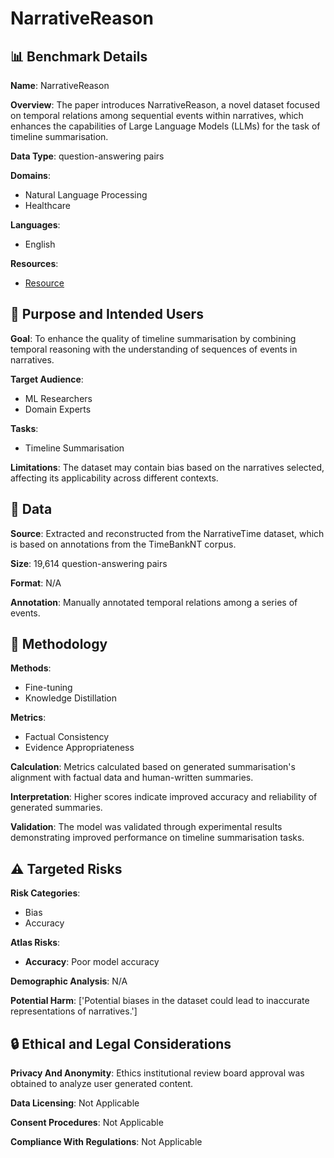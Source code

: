 # NarrativeReason

## 📊 Benchmark Details

**Name**: NarrativeReason

**Overview**: The paper introduces NarrativeReason, a novel dataset focused on temporal relations among sequential events within narratives, which enhances the capabilities of Large Language Models (LLMs) for the task of timeline summarisation.

**Data Type**: question-answering pairs

**Domains**:
- Natural Language Processing
- Healthcare

**Languages**:
- English

**Resources**:
- [Resource](N/A)

## 🎯 Purpose and Intended Users

**Goal**: To enhance the quality of timeline summarisation by combining temporal reasoning with the understanding of sequences of events in narratives.

**Target Audience**:
- ML Researchers
- Domain Experts

**Tasks**:
- Timeline Summarisation

**Limitations**: The dataset may contain bias based on the narratives selected, affecting its applicability across different contexts.

## 💾 Data

**Source**: Extracted and reconstructed from the NarrativeTime dataset, which is based on annotations from the TimeBankNT corpus.

**Size**: 19,614 question-answering pairs

**Format**: N/A

**Annotation**: Manually annotated temporal relations among a series of events.

## 🔬 Methodology

**Methods**:
- Fine-tuning
- Knowledge Distillation

**Metrics**:
- Factual Consistency
- Evidence Appropriateness

**Calculation**: Metrics calculated based on generated summarisation's alignment with factual data and human-written summaries.

**Interpretation**: Higher scores indicate improved accuracy and reliability of generated summaries.

**Validation**: The model was validated through experimental results demonstrating improved performance on timeline summarisation tasks.

## ⚠️ Targeted Risks

**Risk Categories**:
- Bias
- Accuracy

**Atlas Risks**:
- **Accuracy**: Poor model accuracy

**Demographic Analysis**: N/A

**Potential Harm**: ['Potential biases in the dataset could lead to inaccurate representations of narratives.']

## 🔒 Ethical and Legal Considerations

**Privacy And Anonymity**: Ethics institutional review board approval was obtained to analyze user generated content.

**Data Licensing**: Not Applicable

**Consent Procedures**: Not Applicable

**Compliance With Regulations**: Not Applicable
